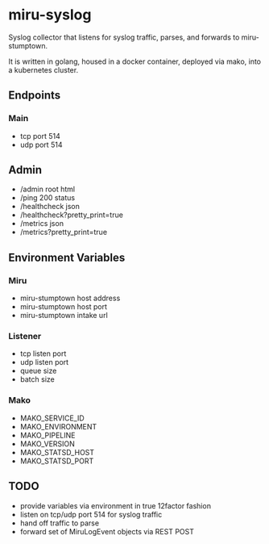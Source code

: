 # miru-syslog

Syslog collector that listens for syslog traffic, parses, and forwards to miru-stumptown.

It is written in golang, housed in a docker container, deployed via mako, into a kubernetes cluster.

## Endpoints

### Main

* tcp port 514
* udp port 514

## Admin

* /admin root html
* /ping 200 status
* /healthcheck json
* /healthcheck?pretty_print=true
* /metrics json
* /metrics?pretty_print=true

## Environment Variables

### Miru

* miru-stumptown host address
* miru-stumptown host port
* miru-stumptown intake url

### Listener

* tcp listen port
* udp listen port
* queue size
* batch size

### Mako

* MAKO_SERVICE_ID
* MAKO_ENVIRONMENT
* MAKO_PIPELINE
* MAKO_VERSION
* MAKO_STATSD_HOST
* MAKO_STATSD_PORT

## TODO

* provide variables via environment in true 12factor fashion
* listen on tcp/udp port 514 for syslog traffic
* hand off traffic to parse
* forward set of MiruLogEvent objects via REST POST
